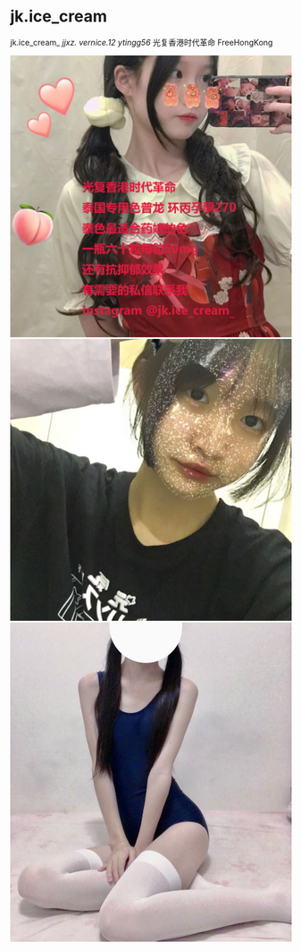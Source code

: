 # jk.ice_cream
jk.ice_cream_
_jjxz.
vernice.12
ytingg56_
光复香港时代革命
FreeHongKong

![](https://github.com/jk-ice-cream-250/jk.ice_cream/blob/main/767691b05a4bf086f1fa76a6ecec6273a3d91a30.jpg)
![](https://github.com/vernice-12/vernice.12/blob/main/_jx_08_212666689_893675414828061_2519424804083574976_n.jpg)
![](https://github.com/vernice-12/vernice.12/blob/main/sea_blue.1227_185291471_482361756425774_5439100302046142117_n.jpg)
